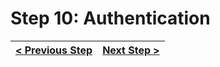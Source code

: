 # Step 10: Authentication

[//]: # (head-end)




[//]: # (foot-start)

[{]: <helper> (navStep)

| [< Previous Step](https://github.com/Urigo/WhatsApp-Clone-Server/tree/step-by-step-final@next/.tortilla/manuals/views/step9.md) | [Next Step >](https://github.com/Urigo/WhatsApp-Clone-Server/tree/step-by-step-final@next/.tortilla/manuals/views/step11.md) |
|:--------------------------------|--------------------------------:|

[}]: #
